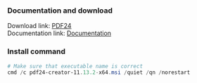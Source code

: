 ### Documentation and download
Download link: [PDF24](https://tools.pdf24.org/en/creator) <br />
Documentation link: [Documentation](https://help.pdf24.org/en/forums/topic/pdf24-creator-msi-setup-parameter-arguments/)

### Install command
```powershell
# Make sure that executable name is correct
cmd /c pdf24-creator-11.13.2-x64.msi /quiet /qn /norestart
```
